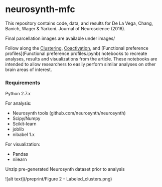 # neurosynth-mfc
This repository contains code, data, and results for De La Vega, Chang, Banich, Wager & Yarkoni. Journal of Neuroscience (2016). 

Final parcellation images are available under images/

Follow along the [Clustering](Clustering.ipynb), [Coactivation](Coactivation.ipynb), and [Functional preference profiles](Functional preference profiles.ipynb) notebooks to recreate analyses, results and visualizations from the article. These notebooks are intended to allow researchers to easily perform similar analyses on other brain areas of interest.

### Requirements
Python 2.7.x

For analysis:
- Neurosynth tools (github.com/neurosynth/neurosynth)
- Scipy/Numpy 
- Scikit-learn
- joblib
- nibabel 1.x

For visualization:
- Pandas
- nilearn

Unzip pre-generated Neurosynth dataset prior to analysis

![alt text](/preprint/Figure 2 - Labeled_clusters.png)


